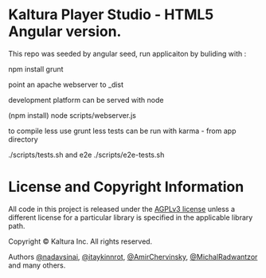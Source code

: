 # Kaltura Player Studio - HTML5 Angular version.

This repo was seeded by angular seed, run applicaiton by buliding with :

npm install
grunt

point an apache webserver to _dist

development platform can be served with node

(npm install)
node scripts/webserver.js


to compile less use grunt less
tests can be run with karma - from app directory

./scripts/tests.sh
and e2e
./scripts/e2e-tests.sh

# License and Copyright Information
All code in this project is released under the [AGPLv3 license](http://www.gnu.org/licenses/agpl-3.0.html) unless a different license for a particular library is specified in the applicable library path. 

Copyright © Kaltura Inc. All rights reserved.

Authors [@nadavsinai](https://github.com/nadavsinai), [@itaykinnrot](https://github.com/itaykinnrot), [@AmirChervinsky](https://github.com/amirch1), [@MichalRadwantzor](https://github.com/MichalRadwantzor) and many others.


